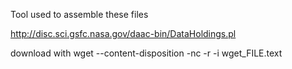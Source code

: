 Tool used to assemble these files

http://disc.sci.gsfc.nasa.gov/daac-bin/DataHoldings.pl

download with
 wget --content-disposition -nc -r -i wget_FILE.text
